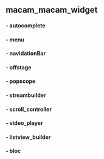## macam_macam_widget

#### - autocomplete 

#### - menu

#### - navidationBar

#### - offstage

#### - popscope 

#### - streambuilder

#### - scroll_controller

#### - video_player

#### - listview_builder 

#### - bloc

